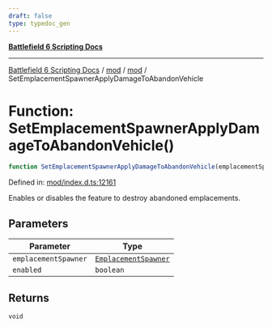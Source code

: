 ```yaml
---
draft: false
type: typedoc_gen
---
```


[**Battlefield 6 Scripting Docs**](../../../_index.md)

***

[Battlefield 6 Scripting Docs](../../../_index.md) / [mod](../../_index.md) / [mod](../_index.md) / SetEmplacementSpawnerApplyDamageToAbandonVehicle

# Function: SetEmplacementSpawnerApplyDamageToAbandonVehicle()

```ts
function SetEmplacementSpawnerApplyDamageToAbandonVehicle(emplacementSpawner, enabled): void;
```

Defined in: [mod/index.d.ts:12161](https://github.com/battlefield-portal-community/portal-docs/blob/6d87e21c5922a3efb03c634dbe98e5fe6e797672/generators/santiago/mod/index.d.ts#L12161)

Enables or disables the feature to destroy abandoned emplacements.

## Parameters

| Parameter | Type |
| ------ | ------ |
| `emplacementSpawner` | [`EmplacementSpawner`](../EmplacementSpawner/_index.md) |
| `enabled` | `boolean` |

## Returns

`void`
